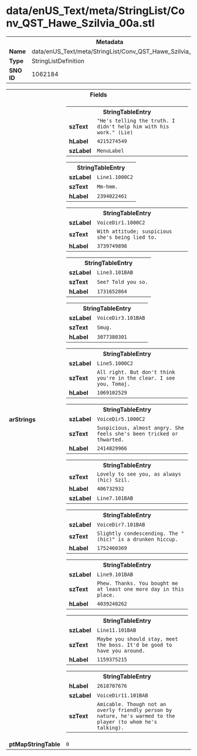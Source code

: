 <h1>data/enUS_Text/meta/StringList/Conv_QST_Hawe_Szilvia_00a.stl</h1><table><tr><th colspan="100%">Metadata</th></tr><tr><td><b>Name</b></td><td>data/enUS_Text/meta/StringList/Conv_QST_Hawe_Szilvia_00a.stl</td></tr><tr><td><b>Type</b></td><td>StringListDefinition</td></tr><tr><td><b>SNO ID</b></td><td>1062184</td></tr></table>

<table><tr><th colspan="100%">Fields</th></tr><tr><td><b>arStrings</b></td><td><table><tr><th colspan="100%">StringTableEntry</th></tr><tr><td><b>szText</b></td><td><code>"He's telling the truth. I didn't help him with his work." (Lie)</code></td></tr><tr><td><b>hLabel</b></td><td><code>4215274549</code></td></tr><tr><td><b>szLabel</b></td><td><code>MenuLabel</code></td></tr></table>


<table><tr><th colspan="100%">StringTableEntry</th></tr><tr><td><b>szLabel</b></td><td><code>Line1.1000C2</code></td></tr><tr><td><b>szText</b></td><td><code>Mm-hmm.</code></td></tr><tr><td><b>hLabel</b></td><td><code>2394022461</code></td></tr></table>


<table><tr><th colspan="100%">StringTableEntry</th></tr><tr><td><b>szLabel</b></td><td><code>VoiceDir1.1000C2</code></td></tr><tr><td><b>szText</b></td><td><code>With attitude; suspicious she's being lied to.</code></td></tr><tr><td><b>hLabel</b></td><td><code>3739749898</code></td></tr></table>


<table><tr><th colspan="100%">StringTableEntry</th></tr><tr><td><b>szLabel</b></td><td><code>Line3.101BAB</code></td></tr><tr><td><b>szText</b></td><td><code>See? Told you so.</code></td></tr><tr><td><b>hLabel</b></td><td><code>1731652864</code></td></tr></table>


<table><tr><th colspan="100%">StringTableEntry</th></tr><tr><td><b>szLabel</b></td><td><code>VoiceDir3.101BAB</code></td></tr><tr><td><b>szText</b></td><td><code>Smug.</code></td></tr><tr><td><b>hLabel</b></td><td><code>3077380301</code></td></tr></table>


<table><tr><th colspan="100%">StringTableEntry</th></tr><tr><td><b>szLabel</b></td><td><code>Line5.1000C2</code></td></tr><tr><td><b>szText</b></td><td><code>All right. But don't think you're in the clear. I see you, Tomaj.</code></td></tr><tr><td><b>hLabel</b></td><td><code>1069102529</code></td></tr></table>


<table><tr><th colspan="100%">StringTableEntry</th></tr><tr><td><b>szLabel</b></td><td><code>VoiceDir5.1000C2</code></td></tr><tr><td><b>szText</b></td><td><code>Suspicious, almost angry. She feels she's been tricked or thwarted.</code></td></tr><tr><td><b>hLabel</b></td><td><code>2414829966</code></td></tr></table>


<table><tr><th colspan="100%">StringTableEntry</th></tr><tr><td><b>szText</b></td><td><code>Lovely to see you, as always (hic) Szil.</code></td></tr><tr><td><b>hLabel</b></td><td><code>406732932</code></td></tr><tr><td><b>szLabel</b></td><td><code>Line7.101BAB</code></td></tr></table>


<table><tr><th colspan="100%">StringTableEntry</th></tr><tr><td><b>szLabel</b></td><td><code>VoiceDir7.101BAB</code></td></tr><tr><td><b>szText</b></td><td><code>Slightly condescending. The "(hic)" is a drunken hiccup.</code></td></tr><tr><td><b>hLabel</b></td><td><code>1752460369</code></td></tr></table>


<table><tr><th colspan="100%">StringTableEntry</th></tr><tr><td><b>szLabel</b></td><td><code>Line9.101BAB</code></td></tr><tr><td><b>szText</b></td><td><code>Phew. Thanks. You bought me at least one more day in this place.</code></td></tr><tr><td><b>hLabel</b></td><td><code>4039240262</code></td></tr></table>


<table><tr><th colspan="100%">StringTableEntry</th></tr><tr><td><b>szLabel</b></td><td><code>Line11.101BAB</code></td></tr><tr><td><b>szText</b></td><td><code>Maybe you should stay, meet the boss. It'd be good to have you around.</code></td></tr><tr><td><b>hLabel</b></td><td><code>1159375215</code></td></tr></table>


<table><tr><th colspan="100%">StringTableEntry</th></tr><tr><td><b>hLabel</b></td><td><code>2618707676</code></td></tr><tr><td><b>szLabel</b></td><td><code>VoiceDir11.101BAB</code></td></tr><tr><td><b>szText</b></td><td><code>Amicable. Though not an overly friendly person by nature, he's warmed to the player (to whom he's talking).</code></td></tr></table>


</td></tr><tr><td><b>ptMapStringTable</b></td><td><code>0</code></td></tr></table>


